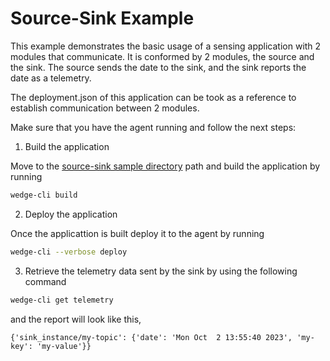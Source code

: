 # Source-Sink Example

This example demonstrates the basic usage of a sensing application with 2 modules that communicate.
It is conformed by 2 modules, the source and the sink. The source sends the date to the sink, and the sink reports
the date as a telemetry.

The deployment.json of this application can be took as a reference to establish communication between 2 modules.

Make sure that you have the agent running and follow the next steps:

1. Build the application

Move to the [source-sink sample directory](../../samples/source-sink) path and build the application by running

```sh
wedge-cli build
```

2. Deploy the application

Once the applicattion is built deploy it to the agent by running

```sh
wedge-cli --verbose deploy
```


3. Retrieve the telemetry data sent by the sink by using the following command

```sh
wedge-cli get telemetry
```

and the report will look like this,

```
{'sink_instance/my-topic': {'date': 'Mon Oct  2 13:55:40 2023', 'my-key': 'my-value'}}
```


